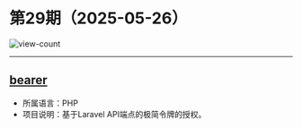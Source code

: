 # 第29期（2025-05-26）

![view-count](https://count.getloli.com/@xiaoxuan6-weekly-20250526)

---
## [bearer](https://github.com/ryangjchandler/bearer)
- 所属语言：PHP
- 项目说明：基于Laravel API端点的极简令牌的授权。
